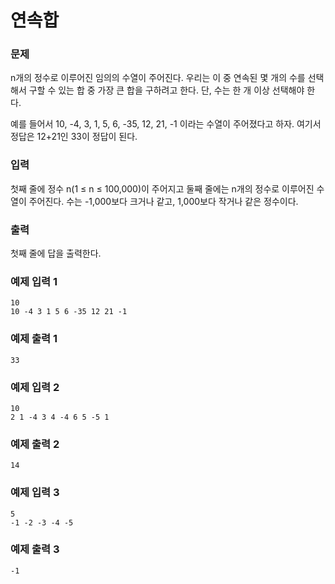 # 연속합 
### 문제 

n개의 정수로 이루어진 임의의 수열이 주어진다. 우리는 이 중 연속된 몇 개의 수를 선택해서 구할 수 있는 합 중 가장 큰 합을 구하려고 한다. 단, 수는 한 개 이상 선택해야 한다.

예를 들어서 10, -4, 3, 1, 5, 6, -35, 12, 21, -1 이라는 수열이 주어졌다고 하자. 여기서 정답은 12+21인 33이 정답이 된다.

### 입력

첫째 줄에 정수 n(1 ≤ n ≤ 100,000)이 주어지고 둘째 줄에는 n개의 정수로 이루어진 수열이 주어진다. 수는 -1,000보다 크거나 같고, 1,000보다 작거나 같은 정수이다.

### 출력

첫째 줄에 답을 출력한다.

### 예제 입력 1

~~~
10
10 -4 3 1 5 6 -35 12 21 -1
~~~

### 예제 출력 1

~~~
33
~~~

### 예제 입력 2

~~~
10
2 1 -4 3 4 -4 6 5 -5 1
~~~

### 예제 출력 2

~~~
14
~~~


### 예제 입력 3

~~~
5
-1 -2 -3 -4 -5
~~~

### 예제 출력 3

~~~
-1
~~~

